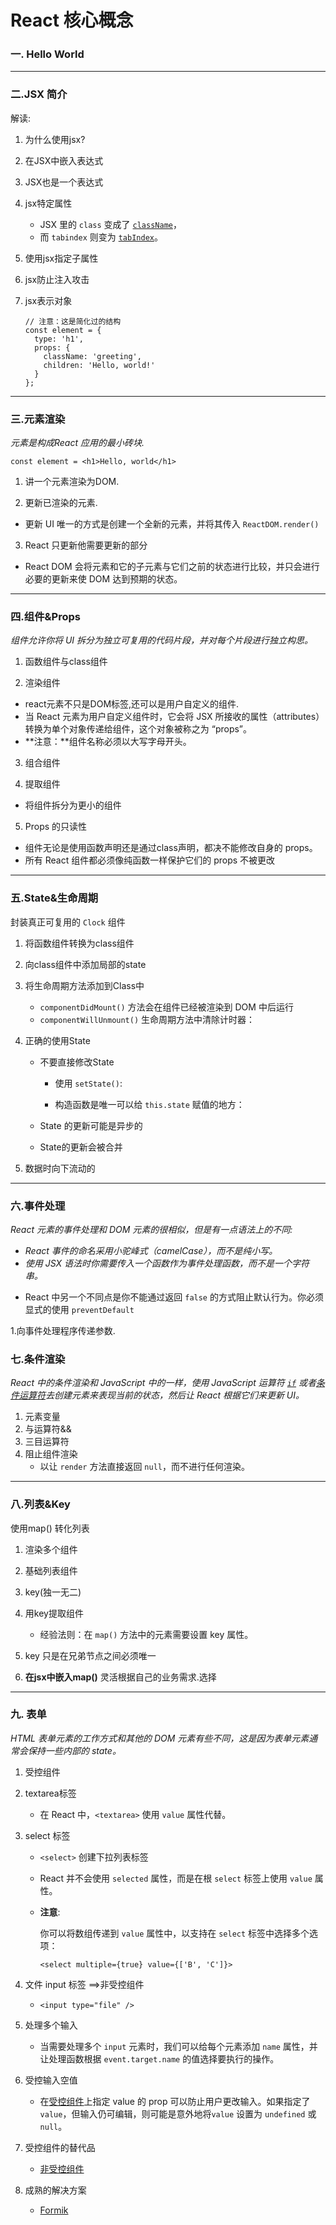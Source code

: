 # React 核心概念

### 一. Hello World 

------

### 二.JSX 简介

解读:

1. 为什么使用jsx?

2. 在JSX中嵌入表达式

3. JSX也是一个表达式

4. jsx特定属性 

   + JSX 里的 `class` 变成了 [`className`](https://developer.mozilla.org/en-US/docs/Web/API/Element/className)，
   + 而 `tabindex` 则变为 [`tabIndex`](https://developer.mozilla.org/en-US/docs/Web/API/HTMLElement/tabIndex)。

5. 使用jsx指定子属性

6. jsx防止注入攻击

7. jsx表示对象

   ```
   // 注意：这是简化过的结构
   const element = {
     type: 'h1',
     props: {
       className: 'greeting',
       children: 'Hello, world!'
     }
   };
   ```

------

### 三.元素渲染

*元素是构成React 应用的最小砖块.*

```
const element = <h1>Hello, world</h1>
```

1. 讲一个元素渲染为DOM.

2. 更新已渲染的元素.

+ 更新 UI 唯一的方式是创建一个全新的元素，并将其传入 `ReactDOM.render()`

3. React 只更新他需要更新的部分

+ React DOM 会将元素和它的子元素与它们之前的状态进行比较，并只会进行必要的更新来使 DOM 达到预期的状态。

------

### 四.组件&Props

*组件允许你将 UI 拆分为独立可复用的代码片段，并对每个片段进行独立构思。*

1. 函数组件与class组件

2. 渲染组件

+ react元素不只是DOM标签,还可以是用户自定义的组件.
+ 当 React 元素为用户自定义组件时，它会将 JSX 所接收的属性（attributes）转换为单个对象传递给组件，这个对象被称之为 “props”。
+  **注意：**组件名称必须以大写字母开头。

3. 组合组件

4. 提取组件

+ 将组件拆分为更小的组件

5. Props 的只读性

+ 组件无论是使用函数声明还是通过class声明，都决不能修改自身的 props。
+ 所有 React 组件都必须像纯函数一样保护它们的 props 不被更改

------

### 五.State&生命周期

封装真正可复用的 `Clock` 组件

1. 将函数组件转换为class组件
2. 向class组件中添加局部的state
3. 将生命周期方法添加到Class中
   + `componentDidMount()` 方法会在组件已经被渲染到 DOM 中后运行
   +  `componentWillUnmount()` 生命周期方法中清除计时器：

4. 正确的使用State

   + 不要直接修改State 

     + 使用 `setState()`:

     + 构造函数是唯一可以给 `this.state` 赋值的地方：

   + State 的更新可能是异步的

   + State的更新会被合并

5. 数据时向下流动的

------

### 六.事件处理

*React 元素的事件处理和 DOM 元素的很相似，但是有一点语法上的不同:*

- *React 事件的命名采用小驼峰式（camelCase），而不是纯小写。*
- *使用 JSX 语法时你需要传入一个函数作为事件处理函数，而不是一个字符串。*

+ React 中另一个不同点是你不能通过返回 `false` 的方式阻止默认行为。你必须显式的使用 `preventDefault` 

1.向事件处理程序传递参数.

### 七.条件渲染

*React 中的条件渲染和 JavaScript 中的一样，使用 JavaScript 运算符 [`if`](https://developer.mozilla.org/en-US/docs/Web/JavaScript/Reference/Statements/if...else) 或者[条件运算符](https://developer.mozilla.org/en/docs/Web/JavaScript/Reference/Operators/Conditional_Operator)去创建元素来表现当前的状态，然后让 React 根据它们来更新 UI。*

1. 元素变量
2. 与运算符&&
3. 三目运算符
4. 阻止组件渲染
   + 以让 `render` 方法直接返回 `null`，而不进行任何渲染。

------

### 八.列表&Key

使用map() 转化列表

1. 渲染多个组件
2. 基础列表组件
3. key(独一无二)
4. 用key提取组件
   + 经验法则：在 `map()` 方法中的元素需要设置 key 属性。

5. key 只是在兄弟节点之间必须唯一
6. **在jsx中嵌入map()** 灵活根据自己的业务需求.选择

------

### 九. 表单

*HTML 表单元素的工作方式和其他的 DOM 元素有些不同，这是因为表单元素通常会保持一些内部的 state。*

1. 受控组件

2. textarea标签

   + 在 React 中，`<textarea>` 使用 `value` 属性代替。

3. select 标签

   + `<select>` 创建下拉列表标签

   + React 并不会使用 `selected` 属性，而是在根 `select` 标签上使用 `value` 属性。

   + **注意**:

     你可以将数组传递到 `value` 属性中，以支持在 `select` 标签中选择多个选项：

     ```
     <select multiple={true} value={['B', 'C']}>
     ```

4. 文件 input 标签 ==>非受控组件

   + ```
     <input type="file" />
     ```

5. 处理多个输入

   + 当需要处理多个 `input` 元素时，我们可以给每个元素添加 `name` 属性，并让处理函数根据 `event.target.name` 的值选择要执行的操作。

6. 受控输入空值

   + 在[受控组件](https://react.docschina.org/docs/forms.html#controlled-components)上指定 value 的 prop 可以防止用户更改输入。如果指定了 `value`，但输入仍可编辑，则可能是意外地将`value` 设置为 `undefined` 或 `null`。

7. 受控组件的替代品

   + [非受控组件](https://react.docschina.org/docs/uncontrolled-components.html)

8. 成熟的解决方案

   +  [Formik](https://jaredpalmer.com/formik)

